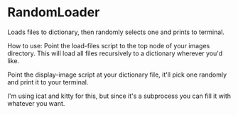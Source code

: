 # RandomLoader
Loads files to dictionary, then randomly selects one and prints to terminal.

How to use:
Point the load-files script to the top node of your images directory. This will load all files recursively to a dictionary wherever you'd like.

Point the display-image script at your dictionary file, it'll pick one randomly and print it to your terminal.

I'm using icat and kitty for this, but since it's a subprocess you can fill it with whatever you want.
